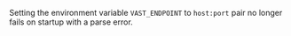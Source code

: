 Setting the environment variable `VAST_ENDPOINT` to `host:port` pair no longer
fails on startup with a parse error.

